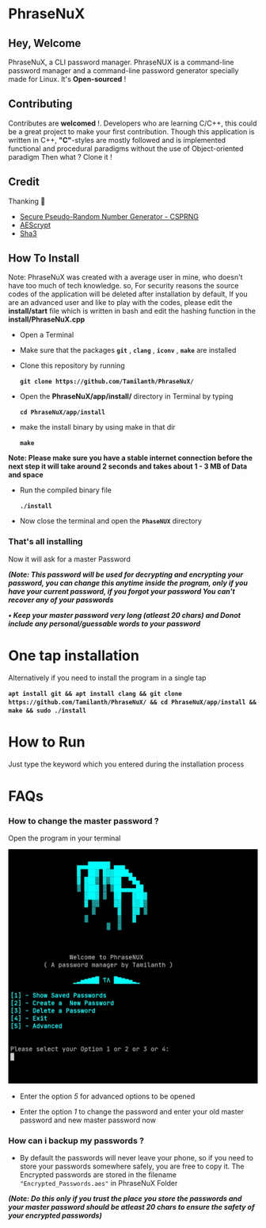 # PhraseNuX
## Hey, Welcome

PhraseNuX, a CLI password manager.
PhraseNUX is a command-line password manager and a command-line password generator specially made for Linux. It's **Open-sourced** !

## Contributing
Contributes are **welcomed** !.
Developers who are learning C/C++, this could be a great project to make your first contribution. Though this application is written in C++, **"C"**-styles are mostly followed and is implemented functional and procedural paradigms without the use of Object-oriented paradigm
Then what ?
Clone it !

## Credit
Thanking 💙
- [Secure Pseudo-Random Number Generator - CSPRNG](https://github.com/Duthomhas/CSPRNG)
- [AEScrypt](https://www.aescrypt.com/download/)
- [Sha3](https://github.com/stbrumme/hash-library)

## How To Install

Note: PhraseNuX was created with a average user in mine, who doesn't have too much of tech knowledge. so, For security reasons the source codes of the application will be deleted after installation by default, If you are an advanced user and like to play with the codes, please edit the **install/start** file which is written in bash and edit the hashing function in the **install/PhraseNuX.cpp**

- Open a Terminal

- Make sure that the packages **`git`** , **`clang`** , **`iconv`** , **`make`** are installed

- Clone this repository by running
    
    **`git clone https://github.com/Tamilanth/PhraseNuX/`** 

- Open the **PhraseNuX/app/install/** directory in Terminal by typing

     **`cd PhraseNuX/app/install`**

- make the install binary by using make in that dir

     **`make`**


**Note: Please make sure you have a stable internet connection before the next step it will take around 2 seconds and takes about 1 - 3 MB of Data and space**

- Run the compiled binary file 

     **`./install`**

- Now close the terminal and open the **`PhaseNUX`** directory

### That's all installing

Now it will ask for a master Password 

***(Note: This password will be used for decrypting and encrypting your password, you can change this anytime inside the program, _only if you have your current password_, if you forgot your password _You can't recover any of your passwords_***

***• Keep your master password very long (atleast 20 chars)  and _Donot_ include any personal/guessable words to your password***

# One tap installation

Alternatively if you need to install the program in a single tap

**`apt install git && apt install clang && git clone https://github.com/Tamilanth/PhraseNuX/ && cd PhraseNuX/app/install && make && sudo ./install`**

# How to Run

Just type the keyword which you entered during the installation process

# FAQs

### How to change the master password ?

Open the program in your terminal

![Model](/images/reference1.jpg)

- Enter the option _5_ for advanced options to be opened

- Enter the option _1_ to change the password and enter your old master password and new master password now

### How can i backup my passwords ?

- By default the passwords will never leave your phone, so if you need to store your passwords somewhere safely, you are free to copy it.
The Encrypted passwords are stored in the filename `"Encrypted_Passwords.aes"` in PhraseNuX Folder

***(Note: Do this only if you trust the place you store the passwords and your master password should be atleast 20 chars to ensure the safety of your encrypted passwords)***
